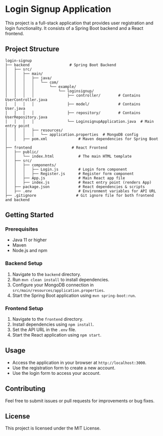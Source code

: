 # Login Signup Application

This project is a full-stack application that provides user registration and login functionality. It consists of a Spring Boot backend and a React frontend.

## Project Structure

```
login-signup
├── backend                  # Spring Boot Backend
│   ├── src/
│   │   ├── main/
│   │   │   ├── java/
│   │   │   │   └── com/
│   │   │   │       └── example/
│   │   │   │           └── loginsignup/
│   │   │   │               ├── controller/        # Contains UserController.java
│   │   │   │               ├── model/             # Contains User.java
│   │   │   │               ├── repository/        # Contains UserRepository.java
│   │   │   │               └── LoginsignupApplication.java  # Main entry point
│   │   │   ├── resources/
│   │   │   │   └── application.properties  # MongoDB config
│   │   ├── pom.xml              # Maven dependencies for Spring Boot
│
├── frontend                  # React Frontend
│   ├── public/
│   │   └── index.html           # The main HTML template
│   ├── src/
│   │   ├── components/
│   │   │   ├── Login.js         # Login form component
│   │   │   ├── Register.js      # Register form component
│   │   ├── App.js               # Main React app file
│   │   ├── index.js             # React entry point (renders App)
│   ├── package.json             # React dependencies & scripts
│   ├── .env                     # Environment variables for API URL
├── .gitignore                  # Git ignore file for both frontend and backend
```

## Getting Started

### Prerequisites

- Java 11 or higher
- Maven
- Node.js and npm

### Backend Setup

1. Navigate to the `backend` directory.
2. Run `mvn clean install` to install dependencies.
3. Configure your MongoDB connection in `src/main/resources/application.properties`.
4. Start the Spring Boot application using `mvn spring-boot:run`.

### Frontend Setup

1. Navigate to the `frontend` directory.
2. Install dependencies using `npm install`.
3. Set the API URL in the `.env` file.
4. Start the React application using `npm start`.

## Usage

- Access the application in your browser at `http://localhost:3000`.
- Use the registration form to create a new account.
- Use the login form to access your account.

## Contributing

Feel free to submit issues or pull requests for improvements or bug fixes.

## License

This project is licensed under the MIT License.
